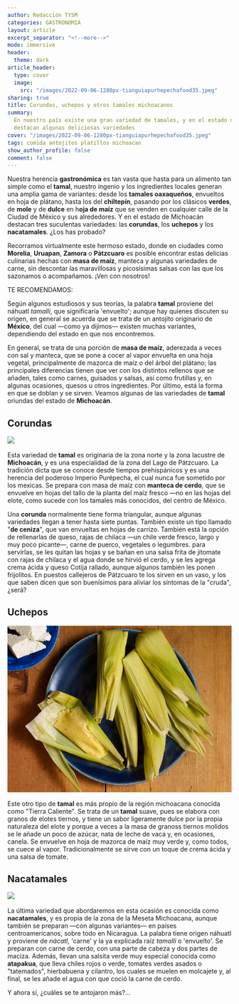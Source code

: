 ```yaml
---
author: Redacción TYSM
categories: GASTRONOMIA
layout: article
excerpt_separator: "<!--more-->"
mode: immersive
header:
  theme: dark
article_header:
  type: cover
  image:
    src: "/images/2022-09-06-1280px-tianguiapurhepechafood35.jpeg"
sharing: true
title: Corundas, uchepos y otros tamales michoacanos
summary:
  En nuestro país existe una gran variedad de tamales, y en el estado de Michoacán
  destacan algunas deliciosas variedades
cover: "/images/2022-09-06-1280px-tianguiapurhepechafood35.jpeg"
tags: comida antojitos platillos michoacan
show_author_profile: false
comment: false
---
```


Nuestra herencia **gastronómica** es tan vasta que hasta para un alimento tan simple como el **tamal**, nuestro ingenio y los ingredientes locales generan una amplia gama de variantes: desde los **tamales oaxaqueños**, envueltos en hoja de plátano, hasta los del **chiltepín**, pasando por los clásicos **verdes**, de **mole** y de **dulce** en h**oja de maíz** que se venden en cualquier calle de la Ciudad de México y sus alrededores. Y en el estado de Michoacán destacan tres suculentas variedades: las **corundas**, los **uchepos** y los **nacatamales**. ¿Los has probado?

Recorramos virtualmente este hermoso estado, donde en ciudades como **Morelia**, **Uruapan**, **Zamora** o **Pátzcuaro** es posible encontrar estas delicias culinarias hechas con **masa de maíz**, manteca y algunas variedades de carne, sin descontar las maravillosas y picosísimas salsas con las que los sazonamos o acompañamos. ¡Ven con nosotros!

TE RECOMENDAMOS:

Según algunos estudiosos y sus teorías, la palabra **tamal** proviene del náhuatl _tamalli_, que significaría 'envuelto'; aunque hay quienes discuten su origen, en general se acuerda que se trata de un antojito originario de **México**, del cual —como ya dijimos— existen muchas variantes, dependiendo del estado en que nos encontremos.

En general, se trata de una porción de **masa de maíz**, aderezada a veces con sal y manteca, que se pone a cocer al vapor envuelta en una hoja vegetal, principalmente de mazorca de maíz o del árbol del plátano; las principales diferencias tienen que ver con los distintos rellenos que se añaden, tales como carnes, guisados y salsas, así como frutillas y, en algunas ocasiones, quesos u otros ingredientes. Por último, está la forma en que se doblan y se sirven. Veamos algunas de las variedades de **tamal** oriundas del estado de **Michoacán**.

## Corundas

![](https://upload.wikimedia.org/wikipedia/commons/thumb/a/a3/TianguiaPurhepechaFood34.JPG/1024px-TianguiaPurhepechaFood34.JPG)

Esta variedad de **tamal** es originaria de la zona norte y la zona lacustre de **Michoacán**, y es una especialidad de la zona del Lago de Pátzcuaro. La tradición dicta que se conoce desde tiempos prehispánicos y es una herencia del poderoso Imperio Purépecha, el cual nunca fue sometido por los mexicas. Se prepara con masa de maíz con **manteca de cerdo**, que se envuelve en hojas del tallo de la planta del maíz fresco —no en las hojas del elote, como sucede con los tamales más conocidos, del centro de México.

Una **corunda** normalmente tiene forma triangular, aunque algunas variedades llegan a tener hasta siete puntas. También existe un tipo llamado "**de ceniza**", que van envueltas en hojas de carrizo. También está la opción de rellenarlas de queso, rajas de chilaca —un chile verde fresco, largo y muy poco picante—, carne de puerco, vegetales o legumbres. para servirlas, se les quitan las hojas y se bañan en una salsa frita de jitomate con rajas de chilaca y el agua donde se hirvió el cerdo, y se les agrega crema ácida y queso Cotija rallado, aunque algunos también les ponen frijolitos. En puestos callejeros de Pátzcuaro te los sirven en un vaso, y los que saben dicen que son buenísimos para aliviar los síntomas de la "cruda", ¿será?

## Uchepos

![](/images/2022-09-06-405-uchepos.jpeg)

Este otro tipo de **tamal** es más propio de la región michoacana conocida como "Tierra Caliente". Se trata de un **tamal** suave, pues se elabora con granos de elotes tiernos, y tiene un sabor ligeramente dulce por la propia naturaleza del elote y porque a veces a la masa de granoss tiernos molidos se le añade un poco de azúcar, nata de leche de vaca y, en ocasiones, canela. Se envuelve en hoja de mazorca de maíz muy verde y, como todos, se cuece al vapor. Tradicionalmente se sirve con un toque de crema ácida y una salsa de tomate.

## Nacatamales

![](https://upload.wikimedia.org/wikipedia/commons/thumb/f/f9/080924_tamal_de_viaje.JPG/1024px-080924_tamal_de_viaje.JPG)

La última variedad que abordaremos en esta ocasión es conocida como **nacatamales**, y es propia de la zona de la Meseta Michoacana, aunque también se preparan —con algunas variantes— en países centroamericanos, sobre todo en Nicaragua. La palabra tiene origen náhuatl y proviene de _nácatl_, 'carne' y la ya explicada raíz _tamalli_ o 'envuelto'. Se preparan con carne de cerdo, con una parte de cabeza y dos partes de maciza. Además, llevan una salsita verde muy especial conocida como **atapakua**, que lleva chiles rojos o verde, tomates verdes asados o "tatemados", hierbabuena y cilantro, los cuales se muelen en molcajete y, al final, se les añade el agua con que coció la carne de cerdo.

Y ahora sí, ¿cuáles se te antojaron más?…
